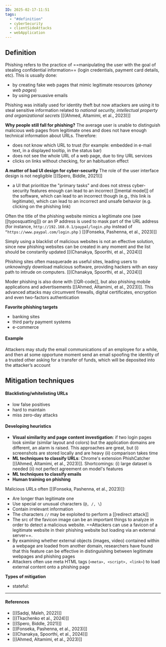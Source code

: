 ```yaml
---
ID: 2025-02-17-11:51
tags:
  - "#definition"
  - cyberSecurity
  - clientSideAttacks
  - webApplication
---
```

## Definition

Phishing refers to the practice of ==manipulating the user with the goal of stealing confidential information== (login credentials, payment card details, etc). This is usually done:
- by creating fake web pages that mimic legitimate resources (*phoney web pages*)
- by using persuasive emails 

Phishing was initially used for identity theft but now attackers are using it to steal sensitive information related to *national security, intellectual property and organizational secrets* [[(Ahmed, Altamimi, et al., 2023)]]

**Why people still fall for phishing?**
The average user is unable to distinguish malicious web pages from legitimate ones and does not have enough technical information about URLs. Therefore:
- does not know which URL to trust (for example: embedded in e-mail text, in a displayed tooltip, in the status bar)
- does not see the whole URL of a web page, due to tiny URL services
- clicks on links without checking, for an habituation effect

**A matter of bad UI design for cyber-security**
The role of the user interface design is not negligible [[(Spero, Biddle, 2021)]]
- a UI that prioritize the "primary tasks" and does not stress cyber-security features enough can lead to an incorrect [[mental model]] of the software, which can lead to an incorrect though (e.g., this link is legitimate), which can lead to an incorrect and unsafe behavior (e.g. clicking on the phishing link)

Often the title of the phishing website mimics a legitimate one (see [[typosquatting]]) or an IP address is used to mask part of the URL address (for instance, `http://192.168.0.1/paypal/login.php` instead of `“https://www.paypal.com/login.php` ) [[(Fonseka, Pashenna, et al., 2023)]]

Simply using a blacklist of malicious websites is not an effective solution, since new phishing websites can be created in any moment and the list should be constantly updated [[(Chanakya, Spoorthi, et al., 2024)]]

Phishing sites often masquerade as useful sites, leading users to unknowingly download malicious software, providing hackers with an easy path to intrude on computers. [[(Chanakya, Spoorthi, et al., 2024)]]

Moder phishing is also done with [[QR-code]], but also phishing mobile applications and advertisements [[(Ahmed, Altamimi, et al., 2023)]]. This advanced attacks may circumvent firewalls, digital certificates, encryption and even two-factors authentication

**Favorite phishing targets**
- banking sites
- third party payment systems
- e-commerce

#### Example

Attackers may study the email communications of an employee for a while, and then at some opportune moment send an email spoofing the identity of a trusted other asking for a transfer of funds, which will be deposited into the attacker’s account

## Mitigation techniques

#### Blacklisting/whitelisting URLs
- low false positives
- hard to maintain
- miss zero-day attacks

#### Developing heuristics
- **Visual similarity and page content investigation**: if two login pages look similar (similar layout and colors) but the application domains are different, an alarm is raised. This approaches are great, but (i) screenshots are stored locally and are heavy (ii) comparison takes time
- **ML techniques to classify URLs**: Chrome's extension PhishCatcher [[(Ahmed, Altamimi, et al., 2023)]]. Shortcomings: (i) large dataset is needed (ii) not perfect agreement on model's features
- **ML techniques to classify emails**
- **Human training on phishing**

Malicious URLs often [[(Fonseka, Pashenna, et al., 2023)]]:
- Are longer than legitimate one
- Use special or unusual characters (`@, /, \`)
- Contain irrelevant information
- The characters `//` may be exploited to perform a [[redirect attack]]
- The src of the favicon image can be an important things to analyze in order to detect a malicious website. ==Attackers can use a favicon of a legitimate website in their phishing website but loading via an external server==.
- By examining whether external objects (images, video) contained within a webpage are loaded from another domain, researchers have found that this feature can be effective in distinguishing between legitimate webpages and phishing pages
- Attackers often use meta HTML tags (`<meta>, <script>, <link>`) to load external content onto a phishing page

**Types of mitigation**
- stateful:
---
#### References
- [[(Sadqi, Maleh, 2022)]]
- [[(Tkachenko et al., 2024)]]
- [[(Spero, Biddle, 2021)]]
- [[(Fonseka, Pashenna, et al., 2023)]]
- [[(Chanakya, Spoorthi, et al., 2024)]]
- [[(Ahmed, Altamimi, et al., 2023)]]